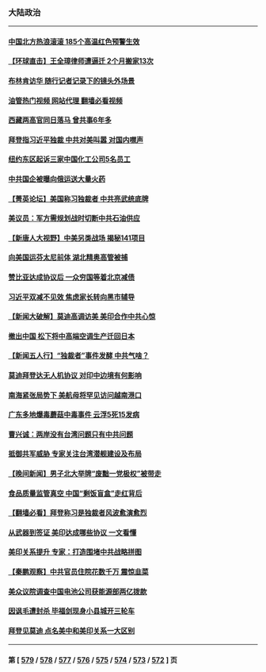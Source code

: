 ### 大陆政治
---
#### [中国北方热浪滚滚 185个高温红色预警生效](../../pages/ncid277/n14021971.md?06241645) 
#### [【环球直击】王全璋律师遭逼迁 2个月搬家13次](../../pages/ncid277/n14021724.md?06241645) 
#### [布林肯访华 随行记者记录下的镜头外场景](../../pages/ncid277/n14021834.md?06241645) 
#### [油管热门视频 网站代理 翻墙必看视频](http://138.2.39.72:81/youtube.html?epic-marker?06241645)
#### [西藏两高官同日落马 曾共事6年多](../../pages/ncid277/n14021859.md?06241645) 
#### [拜登指习近平独裁 中共对美叫嚣 对国内噤声](../../pages/ncid277/n14021706.md?06241645) 
#### [纽约东区起诉三家中国化工公司5名员工](../../pages/ncid277/n14021865.md?06241645) 
#### [中共国企被曝向俄运送大量火药](../../pages/ncid277/n14021756.md?06241645) 
#### [【菁英论坛】美国称习独裁者 中共亮武统底牌](../../pages/ncid277/n14021749.md?06241645) 
#### [美议员：军方需规划战时切断中共石油供应](../../pages/ncid277/n14021633.md?06241645) 
#### [【新唐人大视野】中美另类战场 揭秘141项目](../../pages/ncid277/n14021701.md?06241645) 
#### [向美国运芬太尼前体 湖北精奥高管被捕](../../pages/ncid277/n14021709.md?06241645) 
#### [赞比亚达成协议后 一众穷国等着北京减债](../../pages/ncid277/n14021694.md?06241645) 
#### [习近平双减不见效 焦虑家长转向黑市辅导](../../pages/ncid277/n14021686.md?06241645) 
#### [【新闻大破解】莫迪高调访美 美印合作中共心惊](../../pages/ncid277/n14021595.md?06241645) 
#### [撤出中国 松下将中高端空调生产迁回日本](../../pages/ncid277/n14021669.md?06241645) 
#### [【新闻五人行】“独裁者”事件发酵 中共气啥？](../../pages/ncid277/n14021626.md?06241645) 
#### [莫迪拜登达无人机协议 对印中边境有何影响](../../pages/ncid277/n14021618.md?06241645) 
#### [南海紧张局势下 美航母将罕见访问越南港口](../../pages/ncid277/n14021533.md?06241645) 
#### [广东多地爆毒蘑菇中毒事件 云浮5死15发病](../../pages/ncid277/n14021476.md?06241645) 
#### [曹兴诚：两岸没有台湾问题只有中共问题](../../pages/ncid277/n14021446.md?06241645) 
#### [抵御共军威胁 专家关注台湾潜舰建设及布局](../../pages/ncid277/n14019610.md?06241645) 
#### [【晚间新闻】男子北大举牌“废黜一党极权”被带走](../../pages/ncid277/n14021427.md?06241645) 
#### [食品质量监管真空 中国“剩饭盲盒”走红背后](../../pages/ncid277/n14021351.md?06241645) 
#### [【翻墙必看】拜登称习是独裁者风波愈演愈烈](../../pages/ncid277/n14021303.md?06241645) 
#### [从武器到签证 美印达成哪些协议 一文看懂](../../pages/ncid277/n14021258.md?06241645) 
#### [美印关系提升 专家：打造围堵中共战略拼图](../../pages/ncid277/n14021087.md?06241645) 
#### [【秦鹏观察】中共官员住院花数千万 震惊韭菜](../../pages/ncid277/n14021166.md?06241645) 
#### [美众议院调查中国电池公司获能源部两亿拨款](../../pages/ncid277/n14021059.md?06241645) 
#### [因讽毛遭封杀 毕福剑现身小县城开三轮车](../../pages/ncid277/n14021138.md?06241645) 
#### [拜登见莫迪 点名美中和美印关系一大区别](../../pages/ncid277/n14021178.md?06241645) 

---
#### 第 [ [579](./579.md?06241645) / [578](./578.md?06241645) / [577](./577.md?06241645) / [576](./576.md?06241645) / [575](./575.md?06241645) / [574](./574.md?06241645) / [573](./573.md?06241645) / [572](./572.md?06241645) ] 页
